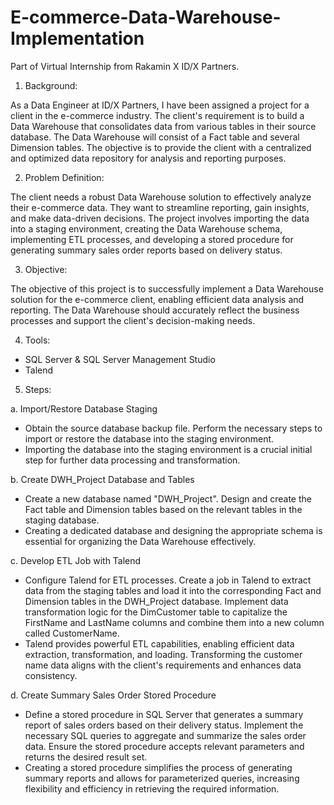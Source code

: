 # E-commerce-Data-Warehouse-Implementation
Part of Virtual Internship from Rakamin X ID/X Partners.

1. Background:

As a Data Engineer at ID/X Partners, I have been assigned a project for a client in the e-commerce industry. The client's requirement is to build a Data Warehouse that consolidates data from various tables in their source database. The Data Warehouse will consist of a Fact table and several Dimension tables. The objective is to provide the client with a centralized and optimized data repository for analysis and reporting purposes.

2. Problem Definition:

The client needs a robust Data Warehouse solution to effectively analyze their e-commerce data. They want to streamline reporting, gain insights, and make data-driven decisions. The project involves importing the data into a staging environment, creating the Data Warehouse schema, implementing ETL processes, and developing a stored procedure for generating summary sales order reports based on delivery status.

3. Objective:

The objective of this project is to successfully implement a Data Warehouse solution for the e-commerce client, enabling efficient data analysis and reporting. The Data Warehouse should accurately reflect the business processes and support the client's decision-making needs.

4. Tools:
- SQL Server & SQL Server Management Studio
- Talend

5. Steps:

a. Import/Restore Database Staging
- Obtain the source database backup file. Perform the necessary steps to import or restore the database into the staging environment.
- Importing the database into the staging environment is a crucial initial step for further data processing and transformation.

b. Create DWH_Project Database and Tables
- Create a new database named "DWH_Project". Design and create the Fact table and Dimension tables based on the relevant tables in the staging database.
- Creating a dedicated database and designing the appropriate schema is essential for organizing the Data Warehouse effectively.

c. Develop ETL Job with Talend
- Configure Talend for ETL processes. Create a job in Talend to extract data from the staging tables and load it into the corresponding Fact and Dimension tables in the DWH_Project database. Implement data transformation logic for the DimCustomer table to capitalize the FirstName and LastName columns and combine them into a new column called CustomerName.
- Talend provides powerful ETL capabilities, enabling efficient data extraction, transformation, and loading. Transforming the customer name data aligns with the client's requirements and enhances data consistency.

d. Create Summary Sales Order Stored Procedure
- Define a stored procedure in SQL Server that generates a summary report of sales orders based on their delivery status. Implement the necessary SQL queries to aggregate and summarize the sales order data. Ensure the stored procedure accepts relevant parameters and returns the desired result set.
- Creating a stored procedure simplifies the process of generating summary reports and allows for parameterized queries, increasing flexibility and efficiency in retrieving the required information.
